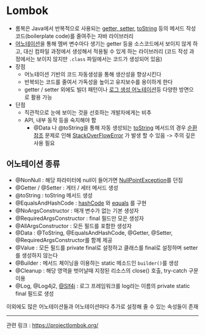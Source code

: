 # Lombok

- 롬복은 Java에서 반복적으로 사용되는 [getter, setter](자바%20빈%20규약.md), [toString](../toString.md) 등의 메서드 작성 코드(boilerplate code)를 줄여주는 자바 라이브러리 
- [어노테이션](../어노테이션.md)을 통해 멤버 변수마다 생기는 getter 등을 소스코드에서 보이지 않게 하고, 대신 컴파일 과정에서 생성해서 적용될 수 있게 하는 라이브러리 (코드 작성 과정에서는 보이지 않지만 `.class` 파일에서는 코드가 생성되어 있음)
- 장점
	- 어노테이션 기반의 코드 자동생성을 통해 생산성을 향상시킨다
	- 반복되는 코드를 줄여서 가독성을 높이고 유지보수를 용이하게 한다
	- getter / setter 외에도 빌더 패턴이나 [로그 생성 어노테이션](../Slf4j.md)등 다양한 방면으로 활용 가능
- 단점
	- 직관적으로 눈에 보이는 것을 선호하는 개발자에게는 비추
	- API, 내부 동작 등을 숙지해야 함
		- @Data 나 @toString을 통해 자동 생성되는 [toString](../toString.md) 메서드의 경우 [순환 참조](../순환%20참조.md) 문제로 인해 [StackOverFlowError](../StackOverFlowError.md) 가 발생 할 수 있음 -> 주의 깊은 사용 필요

## 어노테이션 종류

- @NonNull : 해당 파라미터에 null이 들어가면 [NullPointException](../NullPointException.md)를 던짐
- @Getter / @Setter : 게터 / 세터 메서드 생성
- @toString : toString 메서드 생성
- @EqualsAndHashCode : [hashCode](hashCode) 와 [equals](equals) 를 구현
- @NoArgsConstructor : 매개 변수가 없는 기본 생성자
- @RequiredArgsConstructor : final 필드만 모은 생성자
- @AllArgsConstructor : 모든 필드를 포함한 생성자
- @Data : @ToString, @EqualsAndHashCode, @Getter, @Setter, @RequiredArgsConstructor를 함께 제공
- @Value : 모든 필드를 private final로 설정하고 클래스를 final로 설정하며 setter를 생성하지 않는다
- @Builder : 메서드 체이닝을 이용하는 static 메소드인 `builder()`를 생성
- @Cleanup : 해당 영역을 벗어날때 지정된 리소스의 close() 호출, try-catch 구문 이용
- @Log, @Log4j2, [@Slf4j](../Slf4j.md) : 로그 프레임워크를 log라는 이름의 private static final 필드로 생성

이외에도 많은 어노테이션들과 어노테이션마다 추가로 설정해 줄 수 있는 속성들이 존재



---
관련 링크 : https://projectlombok.org/